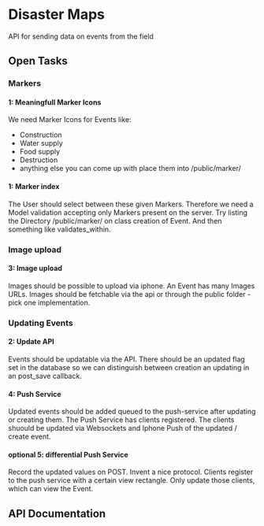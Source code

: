# Disaster Maps

API for sending data on events from the field

## Open Tasks

### Markers

#### 1: Meaningfull Marker Icons
We need Marker Icons for Events like:

 * Construction
 * Water supply
 * Food supply
 * Destruction
 * anything else you can come up with
place them into /public/marker/

#### 1: Marker index
The User should select between these given Markers.
Therefore we need a Model validation accepting only Markers present on the server.
Try listing the Directory /public/marker/ on class creation of Event.
And then something like validates_within.

### Image upload

#### 3: Image upload
Images should be possible to upload via iphone.
An Event has many Images URLs.
Images should be fetchable via the api or through the public folder - pick one implementation.

### Updating Events

#### 2: Update API
Events should be updatable via the API.
There should be an updated flag set in the database so we can distinguish between creation an updating in an post_save callback.

#### 4: Push Service
Updated events should be added queued to the push-service after updating or creating them.
The Push Service has clients registered.
The clients shuould be updated via Websockets and Iphone Push of the updated / create event.

#### optional 5: differential Push Service
Record the updated values on POST.
Invent a nice protocol.
Clients register to the push service with a certain view rectangle.
Only update those clients, which can view the Event.

## API Documentation

